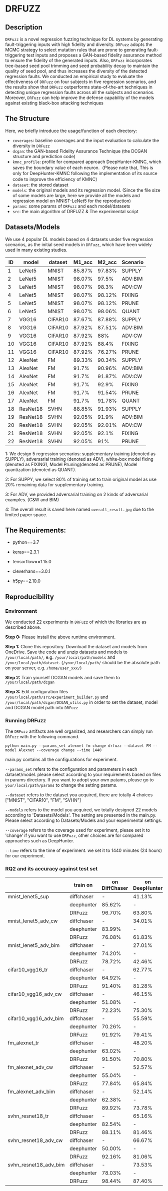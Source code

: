 # DRFUZZ

## Description

`DRFuzz` is a novel regression fuzzing technique for DL systems by generating fault-triggering inputs with high fidelity and diversity. `DRFuzz` adopts the MCMC strategy to select mutation rules that are prone to generating fault-triggering test inputs and proposes a GAN-based fidelity assurance method to ensure the fidelity of the generated inputs. Also, `DRFuzz` incorporates tree-based seed pool trimming and seed probability decay to maintain the quality of seed
pool, and thus increases the diversity of the detected regression faults. We conducted an empirical study to evaluate the effectiveness of `DRFuzz` on four subjects in five regression scenarios, and the results show that `DRFuzz` outperforms state-of-the-art techniques in detecting unique regression faults across all the subjects and scenarios. Moreover, `DRFuzz` can help improve the defense capability of the models against existing black-box attacking techniques

## The Structure

Here, we briefly introduce the usage/function of each directory: 

- `coverages`: baseline coverages and the input evaluation to calculate the diversity in `DRFuzz`
- `dcgan`: the GAN-based Fidelity Assurance Technique (the DCGAN structure and prediction code)
- `kmnc_profile`: profile for compared approach DeepHunter-KMNC, which saves the boundary value of each neuron.（Please note that, This is only for DeepHunter-KMNC following the implementation of its source code to improve the efficiency of KMNC）
- `dataset`: the stored dataset
- `models`: the original models and its regression model. (Since  the file size of some models are large, here we provide all the models and regression model on MNIST-LeNet5 for the reproduction)
- `params`: some params of `DRFuzz` and each model/datasets
- `src`: the main algorithm of DRFUZZ & The experimental script

## Datasets/Models

We use 4 popular DL models based on 4 datasets under five regression scenarios, as the initial seed models in `DRFuzz`, which have been widely used in many existing studies.

| ID   | model    | dataset | M1_acc | M2_acc | Scenario |
| ---- | -------- | ------- | ------ | ------ | -------- |
| 1    | LeNet5   | MNIST   | 85.87% | 97.83% | SUPPLY   |
| 2    | LeNet5   | MNIST   | 98.07% | 97.5%  | ADV:BIM  |
| 3    | LeNet5   | MNIST   | 98.07% | 98.3%  | ADV:CW   |
| 4    | LeNet5   | MNIST   | 98.07% | 98.12% | FIXING   |
| 5    | LeNet5   | MNIST   | 98.07% | 98.12% | PRUNE    |
| 6    | LeNet5   | MNIST   | 98.07% | 98.06% | QUANT    |
| 7    | VGG16    | CIFAR10 | 87.67% | 87.88% | SUPPLY   |
| 8    | VGG16    | CIFAR10 | 87.92% | 87.51% | ADV:BIM  |
| 9    | VGG16    | CIFAR10 | 87.92% | 88%    | ADV:CW   |
| 10   | VGG16    | CIFAR10 | 87.92% | 88.4%  | FIXING   |
| 11   | VGG16    | CIFAR10 | 87.92% | 76.27% | PRUNE    |
| 12   | AlexNet  | FM      | 89.33% | 90.34% | SUPPLY   |
| 13   | AlexNet  | FM      | 91.7%  | 90.96% | ADV:BIM  |
| 14   | AlexNet  | FM      | 91.7%  | 91.87% | ADV:CW   |
| 15   | AlexNet  | FM      | 91.7%  | 92.9%  | FIXING   |
| 16   | AlexNet  | FM      | 91.7%  | 91.54% | PRUNE    |
| 17   | AlexNet  | FM      | 91.7%  | 91.78% | QUANT    |
| 18   | ResNet18 | SVHN    | 88.85% | 91.93% | SUPPLY   |
| 19   | ResNet18 | SVHN    | 92.05% | 91.9%  | ADV:BIM  |
| 20   | ResNet18 | SVHN    | 92.05% | 92.01% | ADV:CW   |
| 21   | ResNet18 | SVHN    | 92.05% | 92.1%  | FIXING   |
| 22   | ResNet18 | SVHN    | 92.05% | 91%    | PRUNE    |


1: We design 5 regression scenarios: supplementary training (denoted as SUPPLY), adversarial  training (denoted as ADV), white-box model fixing (denoted as FIXING), Model Pruning(denoted as PRUNE), Model quantization (denoted as QUANT). 

2: For SUPPY, we select 80% of training set to train original model as use 20% remaining data for supplementary training.

3: For ADV, we provided adversarial  training on 2 kinds of adversarial examples. (C&W and BIM)
 
4: The overall result is saved here named `overall_result.jpg` due to the limited paper space.

## The Requirements:

- python==3.7

- keras==2.3.1 

- tensorflow==1.15.0 

- cleverhans==3.0.1  

- h5py==2.10.0


## Reproducibility

### Environment

We conducted 22 experiments in `DRFuzz` of which the libraries are as described above. 

**Step 0:** Please install the above runtime environment.

**Step 1:** Clone this repository. Download the dataset and models from OneDrive. 
Save the code and unzip datasets and models to `/your/local/path/`, e.g. `/your/local/path/models` and `/your/local/path/dataset`. 
(`/your/local/path/` should be the absolute path on your server, e.g. `/home/user_xxx/`) 

**Step 2:** Train yourself DCGAN models and save them to `/your/local/path/dcgan`

**Step 3:** Edit configuration files `/your/local/path/src/experiment_builder.py` and `/your/local/path/dcgan/DCGAN_utils.py` in order to set the dataset, model and DCGAN model path into `DRFuzz`

### Running DRFuzz

The `DRFuzz` artifacts are well organized, and researchers can simply run `DRFuzz` with the following command.

~~~
python main.py --params_set alexnet fm change drfuzz --dataset FM --model Alexnet --coverage change --time 1440
~~~

main.py contains all the configurations for experiment.

`--params_set` refers to the configuration and parameters in each dataset/model. please select according to your requirements based on files in params directory. 
            If you want to adopt your own patams, please go to `your/local/path/params` to change the setting params.

`--dataset` refers to the dataset you acquired, there are totally 4 choices ["MNIST", "CIFAR10", "FM", "SVHN"]

`--models` refers to the model you acquired, we totally designed 22 models according to 'Datasets/Models'. The setting are presented in the main.py. 
            Please select according to Datasets/Models and your experimental settings.

`--coverage` refers to the coverage used for experiment, please set it to 'change' if you want to use `DRFuzz`, other choices are for compared approaches such as DeepHunter.

`--time` refers to the time of experiment. we set it to 1440 minutes (24 hours) for our experiment.

### RQ2 and its accuracy against test set
|                       | train on   | on DiffChaser | on DeepHunter | on DRFuzz | testset |
| --------------------- | ---------- | ------------- | ------------- | --------- | ------- |
| mnist_lenet5_sup      | diffchaser | -             | 41.13%        | 64.06%    | 99.14%  |
|                       | deephunter | 85.62%        | -             | 73.88%    | 99.09%  |
|                       | DRFuzz     | 96.70%        | 63.80%        | -         | 99.26%  |
| mnist_lenet5_adv_cw   | diffchaser | -             | 34.01%        | 54.78%    | 98.15%  |
|                       | deephunter | 83.99%        | -             | 66.74%    | 98.15%  |
|                       | DRFuzz     | 76.08%        | 61.83%        | -         | 98.49%  |
| mnist_lenet5_adv_bim  | diffchaser | -             | 27.01%        | 49.10%    | 98.34%  |
|                       | deephunter | 74.20%        | -             | 57.66%    | 98.43%  |
|                       | DRFuzz     | 78.72%        | 42.46%        | -         | 98.59%  |
| cifar10_vgg16_tr      | diffchaser | -             | 62.77%        | 63.46%    | 88.19%  |
|                       | deephunter | 64.92%        | -             | 69.10%    | 86.64%  |
|                       | DRFuzz     | 91.40%        | 81.28%        | -         | 88.41%  |
| cifar10_vgg16_adv_cw  | diffchaser | -             | 46.15%        | 53.96%    | 86.15%  |
|                       | deephunter | 51.08%        | -             | 55.26%    | 86.32%  |
|                       | DRFuzz     | 72.23%        | 75.30%        | -         | 87.34%  |
| cifar10_vgg16_adv_bim | diffchaser | -             | 55.59%        | 56.88%    | 85.49%  |
|                       | deephunter | 70.26%        | -             | 70.20%    | 88.21%  |
|                       | DRFuzz     | 91.92%        | 79.41%        | -         | 89.03%  |
| fm_alexnet_tr         | diffchaser | -             | 48.20%        | 46.56%    | 91.04%  |
|                       | deephunter | 63.02%        | -             | 69.54%    | 91.02%  |
|                       | DRFuzz     | 91.50%        | 70.80%        | -         | 91.65%  |
| fm_alexnet_adv_cw     | diffchaser | -             | 52.57%        | 46.04%    | 90.29%  |
|                       | deephunter | 55.04%        | -             | 59.42%    | 91.32%  |
|                       | DRFuzz     | 77.84%        | 65.84%        | -         | 92.01%  |
| fm_alexnet_adv_bim    | diffchaser | -             | 52.14%        | 49.58%    | 91.61%  |
|                       | deephunter | 62.38%        | -             | 66.66%    | 91.83%  |
|                       | DRFuzz     | 89.92%        | 73.78%        | -         | 91.95%  |
| svhn_resnet18_tr      | diffchaser | -             | 65.16%        | 59.34%    | 90.03%  |
|                       | deephunter | 82.54%        | -             | 67.44%    | 92.64%  |
|                       | DRFuzz     | 88.11%        | 81.46%        | -         | 91.40%  |
| svhn_resnet18_adv_cw  | diffchaser | -             | 66.67%        | 62.12%    | 90.37%  |
|                       | deephunter | 50.00%        | -             | 56.64%    | 89.72%  |
|                       | DRFuzz     | 92.16%        | 81.06%        | -         | 93.22%  |
| svhn_resnet18_adv_bim | diffchaser | -             | 73.53%        | 63.58%    | 91.77%  |
|                       | deephunter | 78.03%        | -             | 70.92%    | 92.22%  |
|                       | DRFuzz     | 98.44%        | 87.40%        | -         | 94.85%  |
